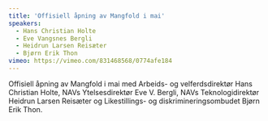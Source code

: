 ```yaml
---
title: 'Offisiell åpning av Mangfold i mai'
speakers:
  - Hans Christian Holte
  - Eve Vangsnes Bergli
  - Heidrun Larsen Reisæter
  - Bjørn Erik Thon
vimeo: https://vimeo.com/831468568/0774afe184
---
```


Offisiell åpning av Mangfold i mai med Arbeids- og velferdsdirektør Hans Christian Holte, NAVs Ytelsesdirektør Eve V. Bergli, NAVs Teknologidirektør Heidrun Larsen Reisæter og Likestillings- og diskrimineringsombudet Bjørn Erik Thon.